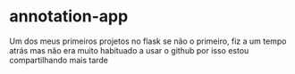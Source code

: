 # annotation-app
<p>Um dos meus primeiros projetos no flask se não o primeiro, fiz a um tempo atrás mas não era muito habituado a usar o github por isso estou compartilhando mais tarde</p>

